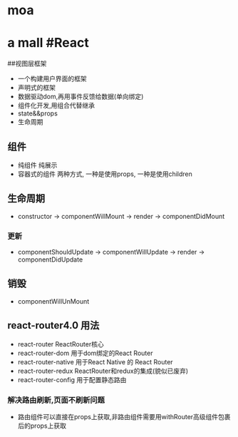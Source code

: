 # moa
a mall
#React
=====
##视图层框架
- 一个构建用户界面的框架
- 声明式的框架
- 数据驱动dom,再用事件反馈给数据(单向绑定)
- 组件化开发,用组合代替继承
- state&&props
- 生命周期
## 组件
- 纯组件 纯展示
- 容器式的组件 两种方式, 一种是使用props, 一种是使用children
## 生命周期
- constructor -> componentWillMount -> render -> componentDidMount
### 更新
- componentShouldUpdate -> componentWillUpdate -> render -> componentDidUpdate
## 销毁
- componentWillUnMount

## react-router4.0 用法
- react-router ReactRouter核心
- react-router-dom 用于dom绑定的React Router
- react-router-native 用于React Native 的 React Router
- react-router-redux ReactRouter和redux的集成(貌似已废弃)
- react-router-config 用于配置静态路由
### 解决路由刷新,页面不刷新问题
- 路由组件可以直接在props上获取,非路由组件需要用withRouter高级组件包裹后的props上获取

